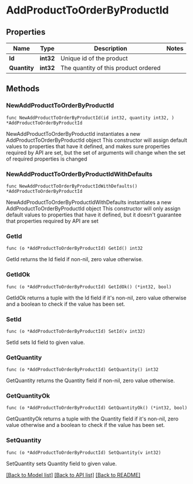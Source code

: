 # AddProductToOrderByProductId

## Properties

Name | Type | Description | Notes
------------ | ------------- | ------------- | -------------
**Id** | **int32** | Unique id of the product | 
**Quantity** | **int32** | The quantity of this product ordered | 

## Methods

### NewAddProductToOrderByProductId

`func NewAddProductToOrderByProductId(id int32, quantity int32, ) *AddProductToOrderByProductId`

NewAddProductToOrderByProductId instantiates a new AddProductToOrderByProductId object
This constructor will assign default values to properties that have it defined,
and makes sure properties required by API are set, but the set of arguments
will change when the set of required properties is changed

### NewAddProductToOrderByProductIdWithDefaults

`func NewAddProductToOrderByProductIdWithDefaults() *AddProductToOrderByProductId`

NewAddProductToOrderByProductIdWithDefaults instantiates a new AddProductToOrderByProductId object
This constructor will only assign default values to properties that have it defined,
but it doesn't guarantee that properties required by API are set

### GetId

`func (o *AddProductToOrderByProductId) GetId() int32`

GetId returns the Id field if non-nil, zero value otherwise.

### GetIdOk

`func (o *AddProductToOrderByProductId) GetIdOk() (*int32, bool)`

GetIdOk returns a tuple with the Id field if it's non-nil, zero value otherwise
and a boolean to check if the value has been set.

### SetId

`func (o *AddProductToOrderByProductId) SetId(v int32)`

SetId sets Id field to given value.


### GetQuantity

`func (o *AddProductToOrderByProductId) GetQuantity() int32`

GetQuantity returns the Quantity field if non-nil, zero value otherwise.

### GetQuantityOk

`func (o *AddProductToOrderByProductId) GetQuantityOk() (*int32, bool)`

GetQuantityOk returns a tuple with the Quantity field if it's non-nil, zero value otherwise
and a boolean to check if the value has been set.

### SetQuantity

`func (o *AddProductToOrderByProductId) SetQuantity(v int32)`

SetQuantity sets Quantity field to given value.



[[Back to Model list]](../README.md#documentation-for-models) [[Back to API list]](../README.md#documentation-for-api-endpoints) [[Back to README]](../README.md)


